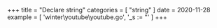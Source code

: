 +++
title = "Declare string"
categories = [ "string" ]
date = 2020-11-28
example = [
   'winter\youtube\youtube.go', '_s := "'
]
+++
